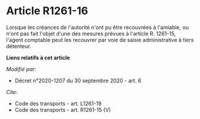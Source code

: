 # Article R1261-16

Lorsque les créances de l'autorité n'ont pu être recouvrées à l'amiable, ou n'ont pas fait l'objet d'une des mesures prévues
à l'article R. 1261-15, l'agent comptable peut les recouvrer par voie de saisie administrative à tiers détenteur.

**Liens relatifs à cet article**

_Modifié par_:

  - Décret n°2020-1207 du 30 septembre 2020 - art. 6

_Cite_:

  - Code des transports - art. L1261-19
  - Code des transports - art. R1261-15 (V)
